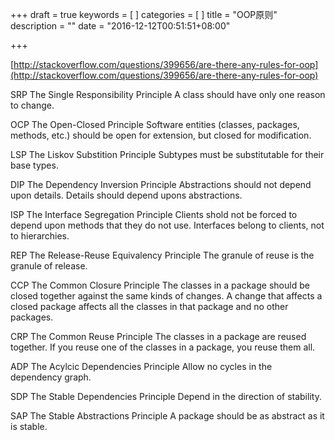 +++
draft = true
keywords = [
]
categories = [
]
title = "OOP原则"
description = ""
date = "2016-12-12T00:51:51+08:00"

+++

[http://stackoverflow.com/questions/399656/are-there-any-rules-for-oop](http://stackoverflow.com/questions/399656/are-there-any-rules-for-oop)

SRP The Single Responsibility Principle A class should have only one reason to change.

OCP The Open-Closed Principle Software entities (classes, packages, methods, etc.) should be open for extension, but closed for modification.

LSP The Liskov Substition Principle Subtypes must be substitutable for their base types.

DIP The Dependency Inversion Principle Abstractions should not depend upon details. Details should depend upons abstractions.

ISP The Interface Segregation Principle Clients shold not be forced to depend upon methods that they do not use. Interfaces belong to clients, not to hierarchies.

REP The Release-Reuse Equivalency Principle The granule of reuse is the granule of release.

CCP The Common Closure Principle The classes in a package should be closed together against the same kinds of changes. A change that affects a closed package affects all the classes in that package and no other packages.

CRP The Common Reuse Principle The classes in a package are reused together. If you reuse one of the classes in a package, you reuse them all.

ADP The Acylcic Dependencies Principle Allow no cycles in the dependency graph.

SDP The Stable Dependencies Principle Depend in the direction of stability.

SAP The Stable Abstractions Principle A package should be as abstract as it is stable.